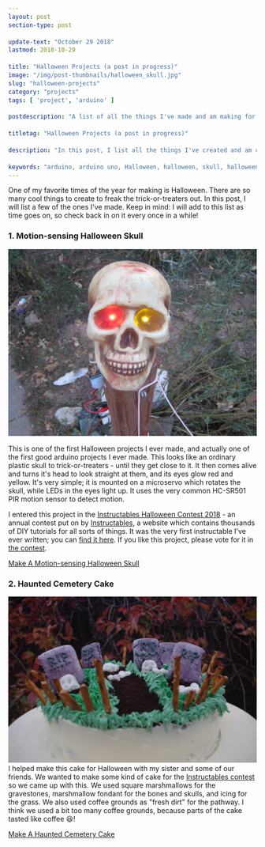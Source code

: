 ```yaml
---
layout: post
section-type: post

update-text: "October 29 2018"
lastmod: 2018-10-29

title: "Halloween Projects (a post in progress)"
image: "/img/post-thumbnails/halloween_skull.jpg"
slug: "halloween-projects"
category: "projects"
tags: [ 'project', 'arduino' ]

postdescription: "A list of all the things I've made and am making for halloween"

titletag: "Halloween Projects (a post in progress)"

description: "In this post, I list all the things I've created and am creating for halloween. So far, my list includes a motion-sensing  halloween skull that looks around and has LED eyes, and a creepy cake"

keywords: "arduino, arduino uno, Halloween, halloween, skull, halloween skull, servo, led, LED, PIR, HC-SR501, sensor, motion sensing, Halloween projects, Instructables, cake, icing, marshmallow"
---
```


One of my favorite times of the year for making is Halloween. There are so many cool things to create to freak the trick-or-treaters out. In this post, I will list a few of the ones I've made. Keep in mind: I will add to this list as time goes on, so check back in on it every once in a while!

### 1. Motion-sensing Halloween Skull
[![Picture of the halloween skull](/img/post/halloween/skull.jpg "The Halloween Skull")](https://www.instructables.com/id/Scary-Motion-sensing-Moving-Halloween-Skull/)

This is one of the first Halloween projects I ever made, and actually one of the first good arduino projects I ever made. This looks like an ordinary plastic skull to trick-or-treaters - until they get close to it. It then comes alive and turns it's head to look straight at them, and its eyes glow red and yellow. It's very simple; it is mounted on a microservo which rotates the skull, while LEDs in the eyes light up. It uses the very common HC-SR501 PIR motion sensor to detect motion. 

I entered this project in the [Instructables Halloween Contest 2018](https://www.instructables.com/contest/halloween18/) - an annual contest put on by [Instructables](https://www.instructables.com/), a website which contains thousands of DIY tutorials for all sorts of things. It was the very first instructable I've ever written; you can [find it here](https://www.instructables.com/id/Scary-Motion-sensing-Moving-Halloween-Skull/). If you like this project, please vote for it in [the contest](https://www.instructables.com/contest/halloween18/).

[Make A Motion-sensing Halloween Skull](https://www.instructables.com/id/Scary-Motion-sensing-Moving-Halloween-Skull/)

### 2. Haunted Cemetery Cake
[![Picture of the cake](/img/post/halloween/cemetery_cake.jpg "The Cemetery Cake")](https://www.instructables.com/id/Haunted-Cemetery-Cake/)
I helped make this cake for Halloween with my sister and some of our friends. We wanted to make some kind of cake for the [Instructables contest](https://www.instructables.com/contest/halloween18/) so we came up with this. We used square marshmallows for the gravestones, marshmallow fondant for the bones and skulls, and icing for the grass. We also used coffee grounds as "fresh dirt" for the pathway. I think we used a bit too many coffee grounds, because parts of the cake tasted like coffee :laughing:!

[Make A Haunted Cemetery Cake](https://www.instructables.com/id/Haunted-Cemetery-Cake/)


